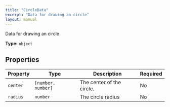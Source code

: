```yaml
---
title: "CircleData"
excerpt: "Data for drawing an circle"
layout: manual
---
```


Data for drawing an circle

**Type:** `object`






## Properties

| Property | Type | Description | Required |
|----------|------|-------------|----------|
| `center` |`[number, number]`| The center of the circle. | No |
| `radius` |`number`| The circle radius | No |


